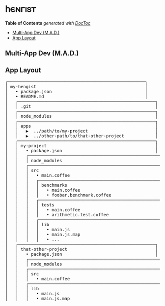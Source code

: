 
# 𐌷𐌴𐌽𐌲𐌹𐍃𐍄

<!-- START doctoc generated TOC please keep comment here to allow auto update -->
<!-- DON'T EDIT THIS SECTION, INSTEAD RE-RUN doctoc TO UPDATE -->
**Table of Contents**  *generated with [DocToc](https://github.com/thlorenz/doctoc)*

- [Multi-App Dev (M.A.D.)](#multi-app-dev-mad)
- [App Layout](#app-layout)

<!-- END doctoc generated TOC please keep comment here to allow auto update -->



## Multi-App Dev (M.A.D.)

## App Layout



<pre>
┌─────────────────────────────────────────────────────┐
│ my-hengist                                          │
│   • package.json                                    │
│   • README.md                                       │
│   ┌─────────────────────────────────────────────────────┐
│   │ .git                                                │
│   ┌─────────────────────────────────────────────────────┐
│   │ node_modules                                        │
│   ┌─────────────────────────────────────────────────────┐
│   │ apps                                                │
│   │   ▶  ../path/to/my-project                          │
│   │   ▶  ../other-path/to/that-other-project            │
│   ┌─────────────────────────────────────────────────────┐
│   │ my-project                                          │
│   │   • package.json                                    │
│   │   ┌─────────────────────────────────────────────────────┐
│   │   │ node_modules                                        │
│   │   ┌─────────────────────────────────────────────────────┐
│   │   │ src                                                 │
│   │   │   • main.coffee                                     │
│   │   │   ┌─────────────────────────────────────────────────────┐
│   │   │   │ benchmarks                                          │
│   │   │   │   • main.coffee                                     │
│   │   │   │   • foobar.benchmark.coffee                         │
│   │   │   ┌─────────────────────────────────────────────────────┐
│   │   │   │ tests                                               │
│   │   │   │   • main.coffee                                     │
│   │   │   │   • arithmetic.test.coffee                          │
│   │   │   ┌─────────────────────────────────────────────────────┐
│   │   │   │ lib                                                 │
│   │   │   │   • main.js                                         │
│   │   │   │   • main.js.map                                     │
│   │   │   │   • ...                                             │
│   ┌─────────────────────────────────────────────────────┐
│   │ that-other-project                                  │
│   │   • package.json                                    │
│   │   ┌─────────────────────────────────────────────────────┐
│   │   │ node_modules                                        │
│   │   ┌─────────────────────────────────────────────────────┐
│   │   │ src                                                 │
│   │   │   • main.coffee                                     │
│   │   ┌─────────────────────────────────────────────────────┐
│   │   │ lib                                                 │
│   │   │   • main.js                                         │
│   │   │   • main.js.map                                     │
</pre>

